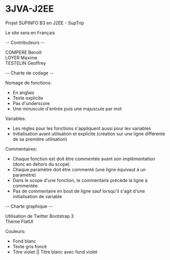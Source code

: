# 3JVA-J2EE
Projet SUPINFO B3 en J2EE - SupTrip

Le site sera en Français

-- Contributeurs --

COMPERE Benoît  
LOYER Maxime  
TESTELIN Geoffrey  

-- Charte de codage --

Nomage de fonctions:  
  - En anglais  
  - Texte explicite  
  - Pas d'underscore  
  - Une minuscule d'entrée puis une majuscule par mot  

Variables:  
  - Les règles pour les fonctions s'appliquent aussi pour les variables  
  - Initialisation avant utilisation et explicite (création sur une ligne différente de sa première utilisation)  
  
Commentaires:  
  - Chaque fonction est doit être commentée avant son implémentation (donc en dehors du scope)  
  - Chaque paramètre doit être commenté (une ligne équivaut à un paramètre)  
  - Dans le scope d'une fonction, le commentaire précède la ligne à commentée  
  - Pas de commentaire en bout de ligne sauf lorsqu'il s'agit d'une initialisation de variable  

-- Charte graphique --  

Utilisation de Twitter Bootstrap 3  
Thème FlatUI  

Couleurs:  
  - Fond blanc  
  - Texte gris foncé  
  - Titre violet || Titre blanc avec fond violet  
